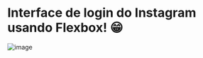 # Interface de login do Instagram usando Flexbox! :grin:

![image](https://user-images.githubusercontent.com/50914198/104142387-2b369b00-539a-11eb-8dd4-f0b59aad45eb.png)

